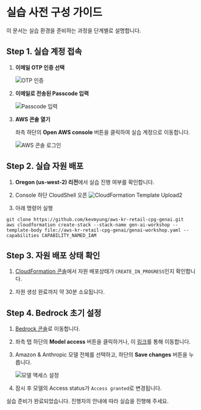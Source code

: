 # 실습 사전 구성 가이드

이 문서는 실습 환경을 준비하는 과정을 단계별로 설명합니다.


## Step 1. 실습 계정 접속

1. **이메일 OTP 인증 선택**

   ![OTP 인증](./images/Event_Engine_OTP.png)

2. **이메일로 전송된 Passcode 입력**

   ![Passcode 입력](./images/Event_Engine_New_Email.png)

3. **AWS 콘솔 열기**

   좌측 하단의 **Open AWS console** 버튼을 클릭하여 실습 계정으로 이동합니다.

   ![AWS 콘솔 로그인](./images/Event_Engine_Detail.png)


## Step 2. 실습 자원 배포

1. **Oregon (us-west-2) 리전**에서 실습 진행 여부를 확인합니다.

2. Console 하단 CloudShell 오픈
![CloudFormation Template Upload2](./images/CloudFormation-2.png)

3. 아래 명령어 실행
```shell
git clone https://github.com/kevmyung/aws-kr-retail-cpg-genai.git
aws cloudformation create-stack --stack-name gen-ai-workshop --template-body file://aws-kr-retail-cpg-genai/genai-workshop.yaml --capabilities CAPABILITY_NAMED_IAM

```


## Step 3. 자원 배포 상태 확인
1. [CloudFormation 콘솔](https://us-west-2.console.aws.amazon.com/cloudformation)에서 자원 배포상태가 `CREATE_IN_PROGRESS`인지 확인합니다.

2. 자원 생성 완료까지 약 30분 소요됩니다.


## Step 4. Bedrock 초기 설정

1. [Bedrock 콘솔](https://us-west-2.console.aws.amazon.com/bedrock/home?region=us-west-2#/)로 이동합니다.

2. 좌측 탭 하단의 **Model access** 버튼을 클릭하거나, 이 [링크](https://us-west-2.console.aws.amazon.com/bedrock/home?region=us-west-2#/modelaccess)를 통해 이동합니다.

3. Amazon & Anthropic 모델 전체를 선택하고, 하단의 **Save changes** 버튼을 누릅니다.
   
   ![모델 액세스 설정](./images/Model-Access.png)

4. 잠시 후 모델의 Access status가 `Access granted`로 변경됩니다.

실습 준비가 완료되었습니다. 진행자의 안내에 따라 실습을 진행해 주세요.
